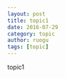 ```yaml
---
layout: post
title: topic1
date: 2016-07-29
category: topic
author: ruogu
tags: [topic]
---
```


topic1







